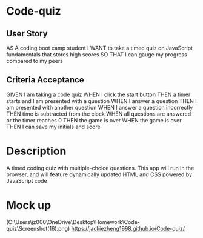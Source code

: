 # Code-quiz

## User Story
AS A coding boot camp student
I WANT to take a timed quiz on JavaScript fundamentals that stores high scores
SO THAT I can gauge my progress compared to my peers

## Criteria Acceptance
GIVEN I am taking a code quiz
WHEN I click the start button
THEN a timer starts and I am presented with a question
WHEN I answer a question
THEN I am presented with another question
WHEN I answer a question incorrectly
THEN time is subtracted from the clock
WHEN all questions are answered or the timer reaches 0
THEN the game is over
WHEN the game is over
THEN I can save my initials and score

# Description
A timed coding quiz with multiple-choice questions. This app will run in the browser, and will feature dynamically updated HTML and CSS powered by JavaScript code

# Mock up
(C:\Users\jz000\OneDrive\Desktop\Homework\Code-quiz\Screenshot(16).png) 
https://jackiezheng1998.github.io/Code-quiz/ 
